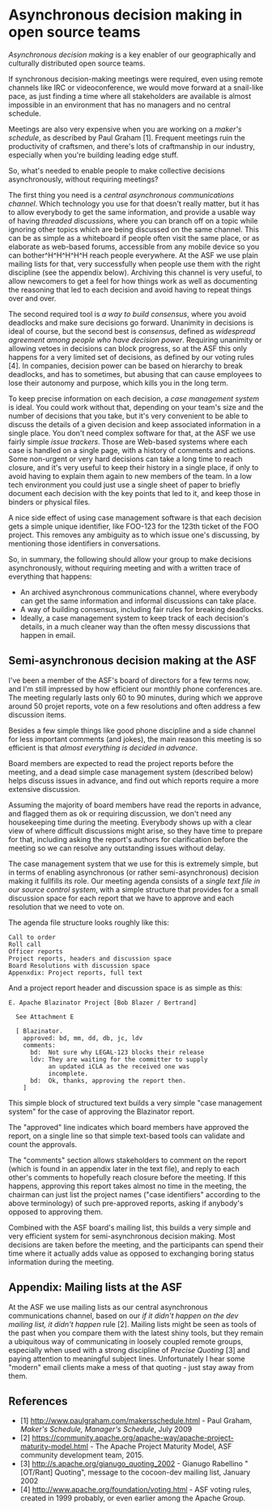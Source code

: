 # Asynchronous decision making in open source teams

_Asynchronous decision making_ is a key enabler of our geographically and culturally distributed open source teams. 

If synchronous decision-making meetings were required, even using remote channels like IRC or videoconference, we would move forward at a snail-like pace, as just finding a time where all stakeholders are available is almost impossible in an environment that has no managers and no central schedule.

Meetings are also very expensive when you are working on a _maker's schedule_, as described by Paul Graham [1]. Frequent meetings ruin the productivity of craftsmen, and there's lots of craftmanship in our industry, especially when you're building leading edge stuff.

So, what's needed to enable people to make collective decisions asynchronously, without requiring meetings?

The first thing you need is a _central asynchronous communications channel_. Which technology you use for that doesn't really matter, but it has to allow everybody to get the same information, and provide a usable way of having _threaded discussions_, where you can branch off on a topic while ignoring other topics which are being discussed on the same channel. This can be as simple as a whiteboard if people often visit the same place, or as elaborate as web-based forums, accessible from any mobile device so you can bother^H^H^H^H^H reach people everywhere. At the ASF we use plain mailing lists for that, very successfully when people use them with the right discipline (see the appendix below). Archiving this channel is very useful, to allow newcomers to get a feel for how things work as well as documenting the reasoning that led to each decision and avoid having to repeat things over and over.

The second required tool is _a way to build consensus_, where you avoid deadlocks and make sure decisions go forward. Unanimity in decisions is ideal of course, but the second best is _consensus_, defined as _widespread agreement among people who have decision power_. Requiring unanimity or allowing vetoes in decisions can block progress, so at the ASF this only happens for a very limited set of decisions, as defined by our voting rules [4]. In companies, decision power can be based on hierarchy to break deadlocks, and has to sometimes, but abusing that can cause employees to lose their autonomy and purpose, which kills you in the long term.

To keep precise information on each decision, a _case management system_ is ideal. You could work without that, depending on your team's size and the number of decisions that you take, but it's very convenient to be able to discuss the details of a given decision and keep associated information in a single place. You don't need complex software for that, at the ASF we use fairly simple _issue trackers_. Those are Web-based systems where each case is handled on a single page, with a history of comments and actions. Some non-urgent or very hard decisions can take a long time to reach closure, and it's very useful to keep their history in a single place, if only to avoid having to explain them again to new members of the team. In a low tech environment you could just use a single sheet of paper to briefly document each decision with the key points that led to it, and keep those in binders or physical files.

A nice side effect of using case management software is that each decision gets a simple unique identifier, like FOO-123 for the 123th ticket of the FOO project. This removes any ambiguity as to which issue one's discussing, by mentioning those identifiers in conversations.

So, in summary, the following should allow your group to make decisions asynchronously, without requiring meeting and with a written trace of everything that happens:
* An archived asynchronous communications channel, where everybody can get the same information and informal discussions can take place.
* A way of building consensus, including fair rules for breaking deadlocks.
* Ideally, a case management system to keep track of each decision's details, in a much cleaner way than the often messy discussions that happen in email.

## Semi-asynchronous decision making at the ASF
I've been a member of the ASF's board of directors for a few terms now, and I'm still impressed by how efficient our monthly phone conferences are. The meeting regularly lasts only 60 to 90 minutes, during which we approve around 50 projet reports, vote on a few resolutions and often address a few discussion items.

Besides a few simple things like good phone discipline and a side channel for less important comments (and jokes), the main reason this meeting is so efficient is that _almost everything is decided in advance_. 

Board members are expected to read the project reports before the meeting, and a dead simple case management system (described below) helps discuss issues in advance, and find out which reports require a more extensive discussion.

Assuming the majority of board members have read the reports in advance, and flagged them as ok or requiring discussion, we don't need any housekeeping time during the meeting. Everybody shows up with a clear view of where difficult discussions might arise, so they have time to prepare for that, including asking the report's authors for clarification before the meeting so we can resolve any outstanding issues without delay.

The case management system that we use for this is extremely simple, but in terms of enabling asynchronous (or rather semi-asynchronous) decision making it fullfills its role. Our meeting agenda consists of a _single text file in our source control system_, with a simple structure that provides for a small discussion space for each report that we have to approve and each resolution that we need to vote on.

The agenda file structure looks roughly like this:

    Call to order
    Roll call
    Officer reports
    Project reports, headers and discussion space
    Board Resolutions with discussion space
    Appenxdix: Project reports, full text
   
And a project report header and discussion space is as simple as this:

    E. Apache Blazinator Project [Bob Blazer / Bertrand]

      See Attachment E

      [ Blazinator.
        approved: bd, mm, dd, db, jc, ldv
        comments:
		  bd:  Not sure why LEGAL-123 blocks their release
		  ldv: They are waiting for the committer to supply
		       an updated iCLA as the received one was 
			   incomplete.
		  bd:  Ok, thanks, approving the report then.
        ]
		
This simple block of structured text builds a very simple "case management system" for the case of approving the Blazinator report. 

The "approved" line indicates which board members have approved the report, on a single line so that simple text-based tools can validate and count the approvals.

The "comments" section allows stakeholders to comment on the report (which is found in an appendix later in the text file), and reply to each other's comments to hopefully reach closure before the meeting. If this happens, approving this report takes almost no time in the meeting, the chairman can just list the project names ("case identifiers" according to the above terminology) of such pre-approved reports, asking if anybody's opposed to approving them.

Combined with the ASF board's mailing list, this builds a very simple and very efficient system for semi-asynchronous decision making. Most decisions are taken before the meeting, and the participants can spend their time where it actually adds value as opposed to exchanging boring status information during the meeting.

## Appendix: Mailing lists at the ASF
At the ASF we use mailing lists as our central asynchronous communications channel, based on our _if it didn't happen on the dev mailing list, it didn't happen_ rule [2]. Mailing lists might be seen as tools of the past when you compare them with the latest shiny tools, but they remain a ubiquitous way of communicating in loosely coupled remote groups, especially when used with a strong discipline of _Precise Quoting_ [3] and paying attention to meaningful subject lines. Unfortunately I hear some "modern" email clients make a mess of that quoting - just stay away from them.

## References
* [1] http://www.paulgraham.com/makersschedule.html - Paul Graham, _Maker's Schedule, Manager's Schedule_, July 2009
* [2] https://community.apache.org/apache-way/apache-project-maturity-model.html - The Apache Project Maturity Model, ASF community development team, 2015.
* [3] http://s.apache.org/gianugo_quoting_2002 - Gianugo Rabellino "[OT/Rant] Quoting", message to the cocoon-dev mailing list, January 2002
* [4] http://www.apache.org/foundation/voting.html - ASF voting rules, created in 1999 probably, or even earlier among the Apache Group.
